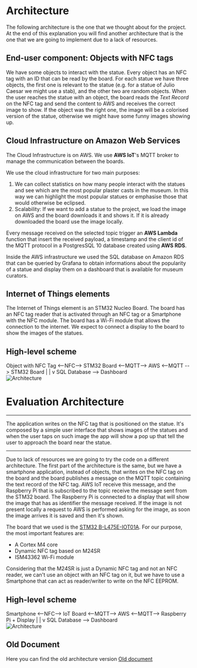 # Architecture

The following architecture is the one that we thought about for the project. At the end of this explanation you will find another architecture that is the one that we are going to implement due to a lack of resources.

## End-user component: Objects with NFC tags

We have some objects to interact with the statue. Every object has an NFC tag with an ID that can be read by the board. For each statue we have three objects, the first one is relevant to the statue (e.g. for a statue of Julio Caesar we might use a stab), and the other two are random objects. When the user reaches the statue with an object, the board reads the *Text Record* on the NFC tag and send the content to AWS and receives the correct image to show. If the object was the right one, the image will be a colorised version of the statue, otherwise we might have some funny images showing up.

## Cloud Infrastructure on Amazon Web Services

The Cloud Infrastructure is on AWS. We use **AWS IoT**'s MQTT broker to manage the communication between the boards.

We use the cloud infrastructure for two main purposes:

1. We can collect statistics on how many people interact with the statues and see which are the most popular plaster casts in the museum. In this way we can highlight the most popular statues or emphasise those that would otherwise be eclipsed.
2. Scalability: If we want to add a statue to the project, we load the image on AWS and the board downloads it and shows it. If it is already downloaded the board use the image locally.

Every message received on the selected topic trigger an **AWS Lambda** function that insert the received payload, a timestamp and the client id of the MQTT protocol in a PostgresSQL 10 database created using **AWS RDS**.

Inside the AWS infrastructure we used the SQL database on Amazon RDS that can be queried by Grafana to obtain informations about the popularity of a statue and display them on a dashboard that is available for museum curators. 

## Internet of Things elements

The Internet of Things element is an STM32 Nucleo Board. The board has an NFC tag reader that is activated through an NFC tag or a Smartphone with the NFC module.
The board has a Wi-Fi module that allows the connection to the internet. We expect to connect a display to the board to show the images of the statues.

## High-level scheme

Object with NFC Tag <--NFC--> STM32 Board <--MQTT--> AWS <--MQTT --> STM32 Board
                                                      |
                                                      |
                                                      v
                                                 SQL Database --> Dashboard   
![Architecture](/Users/lrazovic/projects/Big-Project-IoT/3rdDelivery/images/arch.png)

# Evaluation Architecture

****
The application writes on the NFC tag that is positioned on the statue. It's composed by a simple user interface that shows images of the statues and when the user taps on such image the app will show a pop up that tell the user to approach the board near the statue.

****

Due to lack of resources we are going to try the code on a different architecture. The first part of the architecture is the same, but we have a smartphone application, instead of objects, that writes on the NFC tag on the board and the board publishes a message on the MQTT topic containing the text record of the NFC tag. AWS IoT receive this message, and the Raspberry Pi that is subscribed to the topic receive the message sent from the STM32 board. The Raspberry Pi is connected to a display that will show the image that has as identifier the message received. If the image is not present locally a request to AWS is performed asking for the image, as soon the image arrives it is saved and then it's shown.

The board that we used is the [STM32 B-L475E-IOT01A](https://www.st.com/en/evaluation-tools/b-l475e-iot01a.html).
For our purpose, the most important features are:

* A Cortex M4 core
* Dynamic NFC tag based on M24SR
* ISM43362 Wi-Fi module 

Considering that the M24SR is just a Dynamic NFC tag and not an NFC reader, we can't use an object with an NFC tag on it, but we have to use a Smartphone that can act as reader/writer to write on the NFC EEPROM.

## High-level scheme

Smartphone <--NFC--> IoT Board <--MQTT--> AWS <--MQTT--> Raspberry Pi + Display
                                           |
                                           |
                                           v
                                    SQL Database --> Dashboard   
![Architecture](/Users/lrazovic/projects/Big-Project-IoT/3rdDelivery/images/arch.png)

## Old Document
Here you can find the old architecture version [Old document](https://github.com/federicoInserra/Big-Project-IoT/blob/master/2ndDelivery/Architecture.md)
